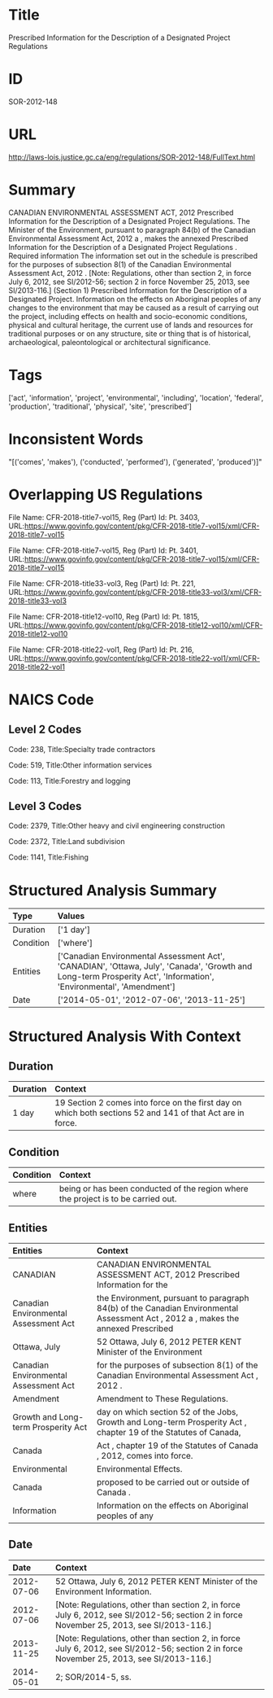 # Title
Prescribed Information for the Description of a Designated Project Regulations


# ID
SOR-2012-148

# URL
http://laws-lois.justice.gc.ca/eng/regulations/SOR-2012-148/FullText.html


# Summary
CANADIAN ENVIRONMENTAL ASSESSMENT ACT, 2012 Prescribed Information for the Description of a Designated Project Regulations.
The Minister of the Environment, pursuant to paragraph 84(b) of the  Canadian Environmental Assessment Act, 2012 a , makes the annexed  Prescribed Information for the Description of a Designated Project Regulations .
Required information The information set out in the schedule is prescribed for the purposes of subsection 8(1) of the  Canadian Environmental Assessment Act, 2012 .
[Note: Regulations, other than section 2, in force July 6, 2012,  see  SI/2012-56; section 2 in force November 25, 2013,  see  SI/2013-116.] (Section 1) Prescribed Information for the Description of a Designated Project.
Information on the effects on Aboriginal peoples of any changes to the environment that may be caused as a result of carrying out the project, including effects on health and socio-economic conditions, physical and cultural heritage, the current use of lands and resources for traditional purposes or on any structure, site or thing that is of historical, archaeological, paleontological or architectural significance.


# Tags
['act', 'information', 'project', 'environmental', 'including', 'location', 'federal', 'production', 'traditional', 'physical', 'site', 'prescribed']


# Inconsistent Words
"[('comes', 'makes'), ('conducted', 'performed'), ('generated', 'produced')]"


# Overlapping US Regulations
File Name: CFR-2018-title7-vol15, Reg (Part) Id: Pt. 3403, URL:https://www.govinfo.gov/content/pkg/CFR-2018-title7-vol15/xml/CFR-2018-title7-vol15

File Name: CFR-2018-title7-vol15, Reg (Part) Id: Pt. 3401, URL:https://www.govinfo.gov/content/pkg/CFR-2018-title7-vol15/xml/CFR-2018-title7-vol15

File Name: CFR-2018-title33-vol3, Reg (Part) Id: Pt. 221, URL:https://www.govinfo.gov/content/pkg/CFR-2018-title33-vol3/xml/CFR-2018-title33-vol3

File Name: CFR-2018-title12-vol10, Reg (Part) Id: Pt. 1815, URL:https://www.govinfo.gov/content/pkg/CFR-2018-title12-vol10/xml/CFR-2018-title12-vol10

File Name: CFR-2018-title22-vol1, Reg (Part) Id: Pt. 216, URL:https://www.govinfo.gov/content/pkg/CFR-2018-title22-vol1/xml/CFR-2018-title22-vol1




# NAICS Code
## Level 2 Codes
Code: 238, Title:Specialty trade contractors

Code: 519, Title:Other information services

Code: 113, Title:Forestry and logging




## Level 3 Codes
Code: 2379, Title:Other heavy and civil engineering construction

Code: 2372, Title:Land subdivision

Code: 1141, Title:Fishing







# Structured Analysis Summary
| Type      | Values                                                                                                                                                              |
|:----------|:--------------------------------------------------------------------------------------------------------------------------------------------------------------------|
| Duration  | ['1 day']                                                                                                                                                           |
| Condition | ['where']                                                                                                                                                           |
| Entities  | ['Canadian Environmental Assessment Act', 'CANADIAN', 'Ottawa, July', 'Canada', 'Growth and Long-term Prosperity Act', 'Information', 'Environmental', 'Amendment'] |
| Date      | ['2014-05-01', '2012-07-06', '2013-11-25']                                                                                                                          |


# Structured Analysis With Context
 


## Duration
| Duration   | Context                                                                                                    |
|:-----------|:-----------------------------------------------------------------------------------------------------------|
| 1 day      | 19 Section 2 comes into force on the first day on which both sections 52 and 141 of that Act are in force. |


## Condition
| Condition   | Context                                                                            |
|:------------|:-----------------------------------------------------------------------------------|
| where       | being or has been conducted of the region where  the project is to be carried out. |


## Entities
| Entities                              | Context                                                                                                                           |
|:--------------------------------------|:----------------------------------------------------------------------------------------------------------------------------------|
| CANADIAN                              | CANADIAN ENVIRONMENTAL ASSESSMENT ACT, 2012 Prescribed Information for the                                                        |
| Canadian Environmental Assessment Act | the Environment, pursuant to paragraph 84(b) of the Canadian Environmental Assessment Act , 2012 a , makes the annexed Prescribed |
| Ottawa, July                          | 52  Ottawa, July 6, 2012 PETER KENT Minister of the Environment                                                                   |
| Canadian Environmental Assessment Act | for the purposes of subsection 8(1) of the Canadian Environmental Assessment Act , 2012 .                                         |
| Amendment                             | Amendment  to These Regulations.                                                                                                  |
| Growth and Long-term Prosperity Act   | day on which section 52 of the Jobs, Growth and Long-term Prosperity Act , chapter 19 of the Statutes of Canada,                  |
| Canada                                | Act , chapter 19 of the Statutes of Canada , 2012, comes into force.                                                              |
| Environmental                         | Environmental  Effects.                                                                                                           |
| Canada                                | proposed to be carried out or outside of Canada .                                                                                 |
| Information                           | Information on the effects on Aboriginal peoples of any                                                                           |


## Date
| Date       | Context                                                                                                                                      |
|:-----------|:---------------------------------------------------------------------------------------------------------------------------------------------|
| 2012-07-06 | 52 Ottawa, July 6, 2012 PETER KENT Minister of the Environment Information.                                                                  |
| 2012-07-06 | [Note: Regulations, other than section 2, in force July 6, 2012,  see  SI/2012-56; section 2 in force November 25, 2013,  see  SI/2013-116.] |
| 2013-11-25 | [Note: Regulations, other than section 2, in force July 6, 2012,  see  SI/2012-56; section 2 in force November 25, 2013,  see  SI/2013-116.] |
| 2014-05-01 | 2; SOR/2014-5, ss.                                                                                                                           |


